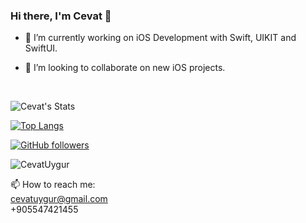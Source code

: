 ### Hi there, I'm Cevat 👋

- 🔭 I’m currently working on iOS Development with Swift, UIKIT and SwiftUI.

- 👯 I’m looking to collaborate on new iOS projects.

</br>

![Cevat's Stats](https://github-readme-stats.vercel.app/api?username=CevatUygur&show_icons=true&count_private=true&theme=dark)

[![Top Langs](https://github-readme-stats.vercel.app/api/top-langs/?username=CevatUygur&theme=dark&layout=compact)](https://github.com/anuraghazra/github-readme-stats)

[![GitHub followers](https://img.shields.io/github/followers/CevatUygur?label=Followers&style=social)](https://github.com/CevatUygur/)

<p align="left"> <img src="https://komarev.com/ghpvc/?username=CevatUygur" alt="CevatUygur" /> </p>

📫 How to reach me:</br>cevatuygur@gmail.com</br>+905547421455

<!--
- 💬 Ask me about ...
- 📫 How to reach me: ...
- 😄 Pronouns: ...
- ⚡ Fun fact: ...
--!>
